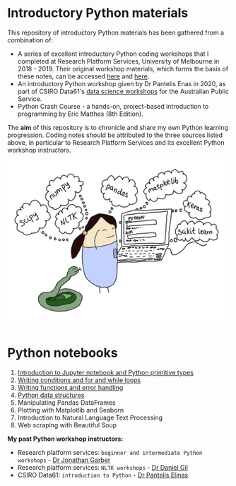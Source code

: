 # Introductory Python materials

This repository of introductory Python materials has been gathered from a combination of:  

+ A series of excellent introductory Python coding workshops  that I completed at Research Platform Services, University of Melbourne in 2018 - 2019. Their original workshop materials, which forms the basis of these notes, can be accessed [here](https://github.com/resbaz/Intro-To-Python-Master) and [here](https://github.com/resbaz/Intermediate-Python-master).  
+ An introductory Python workshop given by Dr Pantelis Enas in 2020, as part of CSIRO Data61's [data science workshops](https://www.eventbrite.com/o/csiro-data61-26859581097) for the Australian Public Service.  
+ Python Crash Course - a hands-on, project-based introduction to programming by Eric Matthes (8th Edition).  

The **aim** of this repository is to chronicle and share my own Python learning progression. Coding notes should be attributed to the three sources listed above, in particular to Research Platform Services and its excellent Python workshop instructors.  

![](https://github.com/erikaduan/Introduction-to-Python/blob/master/02_figures/readme.jpg)  

# Python notebooks  

1. [Introduction to Jupyter notebook and Python primitive types](https://github.com/erikaduan/Introduction-to-Python/blob/master/03_notebooks/00_Jupyter-notebook-and-Python-primitive-types.ipynb)  
2. [Writing conditions and for and while loops](https://github.com/erikaduan/Introduction-to-Python/blob/master/03_notebooks/01_Writing-conditions-and-for-and-while-loops-in-Python.ipynb)  
3. [Writing functions and error handling](https://github.com/erikaduan/Introduction-to-Python/blob/master/03_notebooks/02_Writing-functions-in-Python.ipynb)  
4. [Python data structures](https://github.com/erikaduan/Introduction-to-Python/blob/master/03_notebooks/03_Python-data-structures.ipynb)  
5. Manipulating Pandas DataFrames  
6. Plotting with Matplotlib and Seaborn  
7. Introduction to Natural Language Text Processing  
8. Web scraping with Beautiful Soup  

**My past Python workshop instructors:**

+ Research platform services: `beginner and intermediate Python workshops` - [Dr Jonathan Garber](https://twitter.com/geogarber?lang=en)  
+ Research platform services: `NLTK workshops` - [Dr Daniel Gil](https://twitter.com/danielgil?lang=en)  
+ CSIRO Data61: `introduction to Python` - [Dr Pantelis Elinas](https://medium.com/@pantelis.elinas)  
